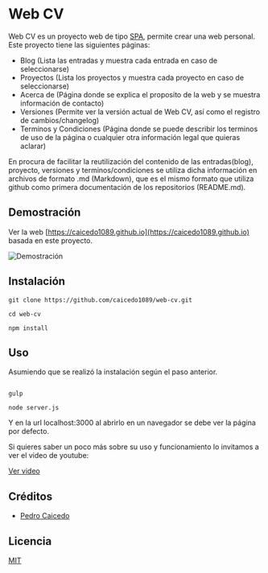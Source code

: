 # Web CV

Web CV es un proyecto web de tipo [SPA](https://es.wikipedia.org/wiki/Single-page_application), permite crear una web personal. Este proyecto tiene las siguientes páginas:

- Blog (Lista las entradas y muestra cada entrada en caso de seleccionarse)
- Proyectos (Lista los proyectos y muestra cada proyecto en caso de seleccionarse)
- Acerca de (Página donde se explica el proposito de la web y se muestra información de contacto)
- Versiones (Permite ver la versión actual de Web CV, así como el registro de cambios/changelog)
- Terminos y Condiciones (Página donde se puede describir los terminos de uso de la página o cualquier otra información legal que quieras aclarar)

En procura de facilitar la reutilización del contenido de las entradas(blog), proyecto, versiones y terminos/condiciones se utiliza dicha información en archivos de formato .md (Markdown), que es el mismo formato que utiliza github como primera documentación de los repositorios (README.md).

## Demostración

Ver la web [https://caicedo1089.github.io](https://caicedo1089.github.io) basada en este proyecto.

![Demostración](https://caicedo1089.github.io/img/webcv/demo.gif)

## Instalación

```
git clone https://github.com/caicedo1089/web-cv.git

cd web-cv

npm install
```

## Uso

Asumiendo que se realizó la instalación según el paso anterior.

```

gulp

node server.js
```

Y en la url localhost:3000 al abrirlo en un navegador se debe ver la página por defecto.

Si quieres saber un poco más sobre su uso y funcionamiento lo invitamos a ver el video de youtube:

[Ver video](https://www.youtube.com/watch?v=U5l1_Q73EkI)

## Créditos
- [Pedro Caicedo](http://pcaicedo.com)

## Licencia

[MIT](https://opensource.org/licenses/MIT)